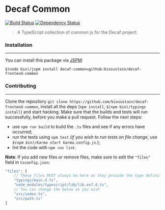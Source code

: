 # Decaf Common

[![Build Status](https://travis-ci.org/biosustain/potion-node.svg?branch=master)](https://travis-ci.org/biosustain/potion-node)
[![Dependency Status](https://gemnasium.com/badges/github.com/biosustain/potion-node.svg)](https://gemnasium.com/github.com/biosustain/potion-node)

> A TypeScript collection of common js for the Decaf project.

### Installation
----------------
You can install this package via [JSPM](http://jspm.io/): 
```shell
$(node bin)/jspm install decaf-common=github:biosustain/decaf-frontend-common
```


### Contributing
----------------
Clone the repository `git clone https://github.com/biosustain/decaf-frontend-common`, install all the deps (`npm install`, `$(npm bin)/typings install`) and start hacking.
Make sure that the builds and tests will run successfully, before you make a pull request. Follow the next steps:
- use `npm run build` to build the `.ts` files and see if any errors have occurred;
- run the tests using `npm test` (*if you wish to run tests on file change, use `$(npm bin)/karma start karma.config.js`.*);
- lint the code with `npm run lint`.

**Note**: If you add new files or remove files, make sure to edit the `"files"` field in `tsconfig.json`:
```js
"files": [
    // These files MUST always be here as they provide the type definitions
    "typings/main.d.ts",
    "node_modules/typescript/lib/lib.es7.d.ts",
    // You can change the below as you wish
    "src/index.ts",
    "src/path.ts"
]
```
